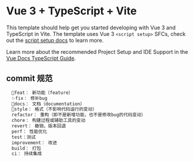 # Vue 3 + TypeScript + Vite

This template should help get you started developing with Vue 3 and TypeScript in Vite. The template uses Vue 3 `<script setup>` SFCs, check out the [script setup docs](https://v3.vuejs.org/api/sfc-script-setup.html#sfc-script-setup) to learn more.

Learn more about the recommended Project Setup and IDE Support in the [Vue Docs TypeScript Guide](https://vuejs.org/guide/typescript/overview.html#project-setup).



## commit 规范
``` md
  🎉feat： 新功能（feature）
  ✨fix： 修补bug
  📑docs： 文档（documentation）
  📝style： 格式（不影响代码运行的变动）
  refactor： 重构（即不是新增功能，也不是修改bug的代码变动）
  chore： 构建过程或辅助工具的变动
  revert： 撤销，版本回退
  perf： 性能优化
  test：测试
  improvement： 改进
  build： 打包
  ci： 持续集成
```
